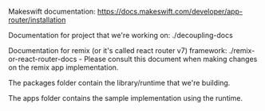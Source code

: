 Makeswift documentation: https://docs.makeswift.com/developer/app-router/installation

Documentation for project that we're working on: ./decoupling-docs

Documentation for remix (or it's called react router v7) framework: ./remix-or-react-router-docs - Please consult this document when making changes on the remix app implementation.

The packages folder contain the library/runtime that we're building.

The apps folder contains the sample implementation using the runtime.
